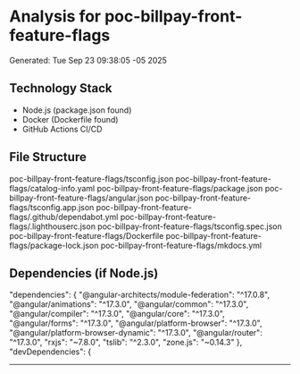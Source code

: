 # Analysis for poc-billpay-front-feature-flags
Generated: Tue Sep 23 09:38:05 -05 2025

## Technology Stack
- Node.js (package.json found)
- Docker (Dockerfile found)
- GitHub Actions CI/CD

## File Structure
poc-billpay-front-feature-flags/tsconfig.json
poc-billpay-front-feature-flags/catalog-info.yaml
poc-billpay-front-feature-flags/package.json
poc-billpay-front-feature-flags/angular.json
poc-billpay-front-feature-flags/tsconfig.app.json
poc-billpay-front-feature-flags/.github/dependabot.yml
poc-billpay-front-feature-flags/.lighthouserc.json
poc-billpay-front-feature-flags/tsconfig.spec.json
poc-billpay-front-feature-flags/Dockerfile
poc-billpay-front-feature-flags/package-lock.json
poc-billpay-front-feature-flags/mkdocs.yml

## Dependencies (if Node.js)
  "dependencies": {
    "@angular-architects/module-federation": "^17.0.8",
    "@angular/animations": "^17.3.0",
    "@angular/common": "^17.3.0",
    "@angular/compiler": "^17.3.0",
    "@angular/core": "^17.3.0",
    "@angular/forms": "^17.3.0",
    "@angular/platform-browser": "^17.3.0",
    "@angular/platform-browser-dynamic": "^17.3.0",
    "@angular/router": "^17.3.0",
    "rxjs": "~7.8.0",
    "tslib": "^2.3.0",
    "zone.js": "~0.14.3"
  },
  "devDependencies": {

---
